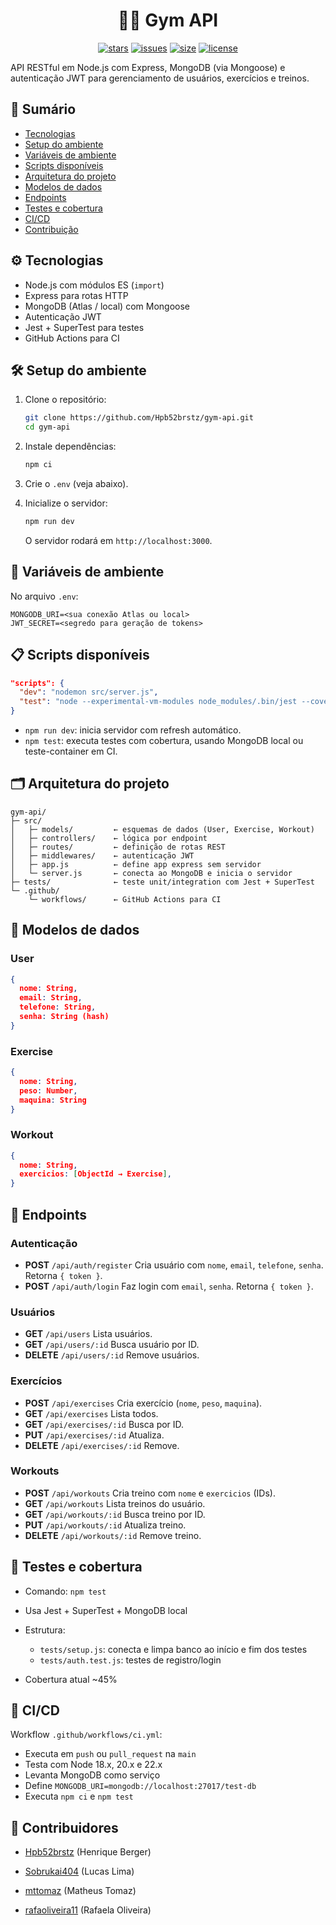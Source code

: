 <div align="center">

# 🏋️‍♀️ Gym API
[![stars](https://img.shields.io/github/stars/Hpb52brstz/gym-api?color=7E9CD8&style=for-the-badge)](https://github.com/Hpb52brstz/gym-api/stargazers)
[![issues](https://img.shields.io/github/issues/Hpb52brstz/gym-api?color=FF5D62&style=for-the-badge)](https://github.com/Hpb52brstz/gym-api/issues)
[![size](https://img.shields.io/github/repo-size/Hpb52brstz/gym-api?color=76946A&style=for-the-badge)](https://github.com/Hpb52brstz/gym-api)
[![license](https://img.shields.io/github/license/Hpb52brstz/gym-api?color=957FB8&style=for-the-badge)](https://github.com/Hpb52brstz/gym-api/blob/main/LICENSE)

</div>

API RESTful em Node.js com Express, MongoDB (via Mongoose) e autenticação JWT para gerenciamento de usuários, exercícios e treinos.

## 🔧 Sumário

* [Tecnologias](#-tecnologias)
* [Setup do ambiente](#-setup-do-ambiente)
* [Variáveis de ambiente](#-variáveis-de-ambiente)
* [Scripts disponíveis](#-scripts-disponíveis)
* [Arquitetura do projeto](#-arquitetura-do-projeto)
* [Modelos de dados](#-modelos-de-dados)
* [Endpoints](#-endpoints)
* [Testes e cobertura](#-testes-e-cobertura)
* [CI/CD](#-cicd)
* [Contribuição](#-contribuição)


## ⚙️ Tecnologias

* Node.js com módulos ES (`import`)
* Express para rotas HTTP
* MongoDB (Atlas / local) com Mongoose
* Autenticação JWT
* Jest + SuperTest para testes
* GitHub Actions para CI


## 🛠️ Setup do ambiente

1. Clone o repositório:

   ```bash
   git clone https://github.com/Hpb52brstz/gym-api.git
   cd gym-api
   ```
2. Instale dependências:

   ```bash
   npm ci
   ```
3. Crie o `.env` (veja abaixo).
4. Inicialize o servidor:

   ```bash
   npm run dev
   ```

   O servidor rodará em `http://localhost:3000`.


## 🔐 Variáveis de ambiente

No arquivo `.env`:

```dotenv
MONGODB_URI=<sua conexão Atlas ou local>
JWT_SECRET=<segredo para geração de tokens>
```


## 📋 Scripts disponíveis

```json
"scripts": {
  "dev": "nodemon src/server.js",
  "test": "node --experimental-vm-modules node_modules/.bin/jest --coverage"
}
```

* `npm run dev`: inicia servidor com refresh automático.
* `npm test`: executa testes com cobertura, usando MongoDB local ou teste-container em CI.


## 🗂️ Arquitetura do projeto

```
gym-api/
├─ src/
│   ├─ models/         ← esquemas de dados (User, Exercise, Workout)
│   ├─ controllers/    ← lógica por endpoint
│   ├─ routes/         ← definição de rotas REST
│   ├─ middlewares/    ← autenticação JWT
│   ├─ app.js          ← define app express sem servidor
│   └─ server.js       ← conecta ao MongoDB e inicia o servidor
├─ tests/              ← teste unit/integration com Jest + SuperTest
└─ .github/
    └─ workflows/      ← GitHub Actions para CI
```


## 🧠 Modelos de dados

### User

```json
{
  nome: String,
  email: String,
  telefone: String,
  senha: String (hash)
}
```

### Exercise

```json
{
  nome: String,
  peso: Number,
  maquina: String
}
```

### Workout

```json
{
  nome: String,
  exercicios: [ObjectId → Exercise],
}
```


## 🚀 Endpoints

### Autenticação

* **POST** `/api/auth/register`
  Cria usuário com `nome`, `email`, `telefone`, `senha`. Retorna `{ token }`.
* **POST** `/api/auth/login`
  Faz login com `email`, `senha`. Retorna `{ token }`.

### Usuários

* **GET** `/api/users`
  Lista usuários.
* **GET** `/api/users/:id`
  Busca usuário por ID.
* **DELETE** `/api/users/:id`
  Remove usuários.

### Exercícios

* **POST** `/api/exercises`
  Cria exercício (`nome`, `peso`, `maquina`).
* **GET** `/api/exercises`
  Lista todos.
* **GET** `/api/exercises/:id`
  Busca por ID.
* **PUT** `/api/exercises/:id`
  Atualiza.
* **DELETE** `/api/exercises/:id`
  Remove.

### Workouts

* **POST** `/api/workouts`
  Cria treino com `nome` e `exercicios` (IDs).
* **GET** `/api/workouts`
  Lista treinos do usuário.
* **GET** `/api/workouts/:id`
  Busca treino por ID.
* **PUT** `/api/workouts/:id`
  Atualiza treino.
* **DELETE** `/api/workouts/:id`
  Remove treino.


## 🧪 Testes e cobertura

* Comando: `npm test`
* Usa Jest + SuperTest + MongoDB local
* Estrutura:

  * `tests/setup.js`: conecta e limpa banco ao início e fim dos testes
  * `tests/auth.test.js`: testes de registro/login
* Cobertura atual \~45%


## 🔁 CI/CD

Workflow `.github/workflows/ci.yml`:

* Executa em `push` ou `pull_request` na `main`
* Testa com Node 18.x, 20.x e 22.x
* Levanta MongoDB como serviço
* Define `MONGODB_URI=mongodb://localhost:27017/test-db`
* Executa `npm ci` e `npm test`


## 👥 Contribuidores

- [Hpb52brstz](https://github.com/Hpb52brstz) (Henrique Berger)

- [Sobrukai404](https://github.com/Sobrukai404) (Lucas Lima)

- [mttomaz](https://github.com/mttomaz) (Matheus Tomaz)

- [rafaoliveira11](https://github.com/rafaoliveira11) (Rafaela Oliveira)
